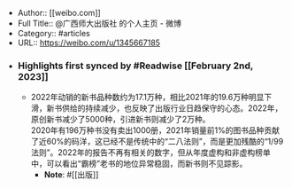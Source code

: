 - Author:: [[weibo.com]]
- Full Title:: @广西师大出版社 的个人主页 - 微博
- Category:: #articles
- URL:: https://weibo.com/u/1345667185
- ### Highlights first synced by #Readwise [[February 2nd, 2023]]
    - 2022年动销的新书品种数约为17.1万种，相比2021年的19.6万种明显下滑，新书供给的持续减少，也反映了出版行业日趋保守的心态。2022年，原创新书减少了5000种，引进新书则减少了2万种。  
      2020年有196万种书没有卖出1000册，2021年销量前1%的图书品种贡献了近60%的码洋，这已经不是传统中的“二八法则”，而是更加残酷的“1/99法则”。2022年的报告不再有相关的数字，但从年度虚构和非虚构榜单中，可以看出“霸榜”老书的地位异常稳固，而新书则不见踪影。
        - **Note**: #[[出版]]
